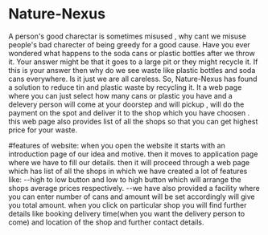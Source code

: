 # Nature-Nexus
A person's good charectar is sometimes misused , why cant we misuse people's bad charecter of being greedy for a good cause.
Have you ever wondered what happens to the soda cans or plastic bottles after we throw it. Your answer might be that it goes to a large pit or they might recycle it. If this is your answer then why do we see waste like plastic bottles and soda cans everywhere. Is it just we are all careless.
So, Nature-Nexus has found a solution to reduce tin and plastic waste by recycling it. It a web page where you can just select how many cans or plastic you have and a delevery person will come at your doorstep and will pickup , will do the payment on the spot  and deliver it to the shop which you have choosen . this web page also provides list of all the shops so that you can get highest price for your waste.

#features of website:
when you open the website it starts with an introduction page of our idea and motive. 
then it moves to application page where we have to fill our details.
then it will proceed through a web page which has list of all the shops in which we have created a lot of features like:
--high to low button  and low to high button which will arrange the shops average prices respectively.
--we have also provided a facility where you can enter number of cans and amount will be set accordingly will give you total amount.
when you click on particular shop you will find further details like booking delivery time(when you want the delivery person to come) and location of the shop and further contact details.

